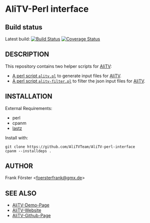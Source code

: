 # AliTV-Perl interface

## Build status

Latest build: [![Build Status](https://travis-ci.org/AliTVTeam/AliTV-perl-interface.svg?branch=master)](https://travis-ci.org/AliTVTeam/AliTV-perl-interface) [![Coverage Status](https://coveralls.io/repos/github/AliTVTeam/AliTV-perl-interface/badge.svg?branch=master)](https://coveralls.io/github/AliTVTeam/AliTV-perl-interface?branch=master)

## DESCRIPTION

This repository contains two helper scripts for [AliTV](https://github.com/AliTVTeam/AliTV):

- [A perl script `alitv.pl`](doc/alitv.md) to generate input files for [AliTV](https://github.com/AliTVTeam/AliTV).
- [A perl script `alitv-filter.pl`](doc/alitv-filter.md) to filter the json input files for [AliTV](https://github.com/AliTVTeam/AliTV).

## INSTALLATION

External Requirements:
 - perl
 - cpanm
 - [lastz](https://github.com/lastz/lastz)

Install with:
```
git clone https://github.com/AliTVTeam/AliTV-perl-interface
cpanm --installdeps .
```

## AUTHOR

Frank Förster &lt;foersterfrank@gmx.de>

## SEE ALSO

- [AliTV-Demo-Page](https://alitvteam.github.io/AliTV/d3/AliTV.html)
- [AliTV-Website](https://alitvteam.github.io/AliTV/)
- [AliTV-Github-Page](https://github.com/AliTVTeam/AliTV)
